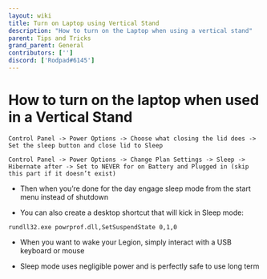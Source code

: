 ```yaml
---
layout: wiki
title: Turn on Laptop using Vertical Stand
description: "How to turn on the Laptop when using a vertical stand"
parent: Tips and Tricks
grand_parent: General
contributors: [''] 
discord: ['Rodpad#6145']
---
```


# How to turn on the laptop when used in a Vertical Stand

```
Control Panel -> Power Options -> Choose what closing the lid does -> Set the sleep button and close lid to Sleep
```
```
Control Panel -> Power Options -> Change Plan Settings -> Sleep -> Hibernate after -> Set to NEVER for on Battery and Plugged in (skip this part if it doesn’t exist)
```

- Then when you’re done for the day engage sleep mode from the start menu instead of shutdown

- You can also create a desktop shortcut that will kick in Sleep mode:

``rundll32.exe powrprof.dll,SetSuspendState 0,1,0``

- When you want to wake your Legion, simply interact with a USB keyboard or mouse

- Sleep mode uses negligible power and is perfectly safe to use long term